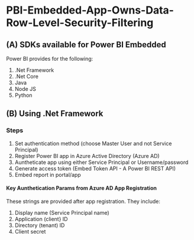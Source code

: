# PBI-Embedded-App-Owns-Data-Row-Level-Security-Filtering

## (A) SDKs available for Power BI Embedded
Power BI provides for the following:
1. .Net Framework
2. .Net Core
3. Java
4. Node JS
5. Python


## (B) Using .Net Framework
### Steps
1. Set authentication method (choose Master User and not Service Principal)
2. Register Power BI app in Azure Active Directory (Azure AD)
3. Auntheticate app using either Service Principal or Username/password
4. Generate access token (Embed Token API - A Power BI REST API)
5. Embed report in portal/app

#### Key Aunthetication Params from Azure AD App Registration
These strings are provided after app registration.
They include:
1. Display name (Service Principal name)
2. Application (client} ID
3. Directory (tenant) ID
4. Client secret

